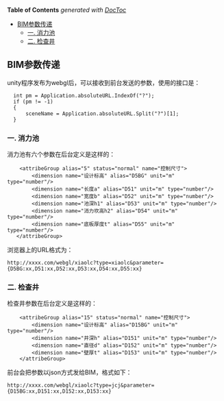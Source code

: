 <!-- START doctoc generated TOC please keep comment here to allow auto update -->
<!-- DON'T EDIT THIS SECTION, INSTEAD RE-RUN doctoc TO UPDATE -->
**Table of Contents**  *generated with [DocToc](https://github.com/thlorenz/doctoc)*

- [BIM参数传递](#bim%E5%8F%82%E6%95%B0%E4%BC%A0%E9%80%92)
  - [一. 消力池](#%E4%B8%80-%E6%B6%88%E5%8A%9B%E6%B1%A0)
  - [二. 检查井](#%E4%BA%8C-%E6%A3%80%E6%9F%A5%E4%BA%95)

<!-- END doctoc generated TOC please keep comment here to allow auto update -->

## BIM参数传递
unity程序发布为webgl后，可以接收到前台发送的参数，使用的接口是：
```
  int pm = Application.absoluteURL.IndexOf("?");
  if (pm != -1)
  {
      sceneName = Application.absoluteURL.Split("?")[1];
  }
```
### 一. 消力池
消力池有六个参数在后台定义是这样的：
```
    <attribeGroup alias="5" status="normal" name="控制尺寸">
        <dimension name="设计标高" alias="D5BG" unit="m" type="number"/>
        <dimension name="长度a" alias="D51" unit="m" type="number"/>
        <dimension name="宽度b" alias="D52" unit="m" type="number"/>
        <dimension name="池深h1" alias="D53" unit="m" type="number"/>
        <dimension name="消力坎高h2" alias="D54" unit="m" type="number"/>
        <dimension name="底板厚度t" alias="D55" unit="m" type="number"/>
   </attribeGroup>
```

浏览器上的URL格式为：

```
http://xxxx.com/webgl/xiaolc?type=xiaolc&parameter={D5BG:xx,D51:xx,D52:xx,D53:xx,D54:xx,D55:xx}
```
### 二. 检查井
检查井参数在后台定义是这样的：

```
    <attribeGroup alias="15" status="normal" name="控制尺寸">
        <dimension name="设计标高" alias="D15BG" unit="m" type="number"/>
        <dimension name="井深h" alias="D151" unit="m" type="number"/>
        <dimension name="直径d" alias="D152" unit="m" type="number"/>
        <dimension name="壁厚t" alias="D153" unit="m" type="number"/>
    </attribeGroup>
```
前台会把参数以json方式发给BIM，格式如下：

```
http://xxxx.com/webgl/xiaolc?type=jcj&parameter={D15BG:xx,D151:xx,D152:xx,D153:xx}
```


